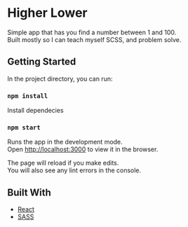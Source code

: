 # Higher Lower

Simple app that has you find a number between 1 and 100. <br />
Built mostly so I can teach myself SCSS, and problem solve.

## Getting Started

In the project directory, you can run:

### `npm install`

Install dependecies

### `npm start`

Runs the app in the development mode.<br />
Open [http://localhost:3000](http://localhost:3000) to view it in the browser.

The page will reload if you make edits.<br />
You will also see any lint errors in the console.

## Built With

- [React](https://reactjs.org/)
- [SASS](https://sass-lang.com/)

